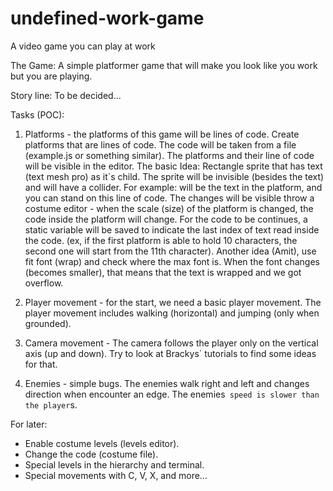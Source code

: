 # undefined-work-game
A video game you can play at work

The Game:
A simple platformer game that will make you look like you work but you are playing.

Story line:
To be decided...

Tasks (POC):
1.	Platforms - the platforms of this game will be lines of code.
Create platforms that are lines of code.
The code will be taken from a file (example.js or something similar).
The platforms and their line of code will be visible in the editor.
The basic Idea:
Rectangle sprite that has text (text mesh pro) as it`s child.
The sprite will be invisible (besides the text) and will have a collider.
For example:   will be the text in the platform, and you can stand on this line of code.
The changes will be visible throw a costume editor - when the scale (size) of the platform is changed, the code inside the platform will change.
For the code to be continues, a static variable will be saved to indicate the last index of text read inside the code. (ex, if the first platform is able to hold 10 characters, the second one will start from the 11th character).
Another idea (Amit), use fit font (wrap) and check where the max font is. When the font changes (becomes smaller), that means that the text is wrapped and we got overflow.

2.	Player movement - for the start, we need a basic player movement.
The player movement includes walking (horizontal) and jumping (only when grounded).

3.	Camera movement - The camera follows the player only on the vertical axis (up and down).
Try to look at Brackys` tutorials to find some ideas for that.

4.	Enemies - simple bugs. The enemies walk right and left and changes direction when encounter an edge. The enemies` speed is slower than the player`s.


For later:
*	Enable costume levels (levels editor).
*	Change the code (costume file).
*	Special levels in the hierarchy and terminal.
*	Special movements with C, V, X, and more…

